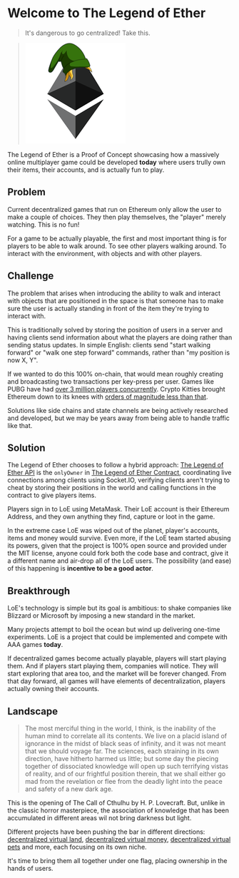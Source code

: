 # Welcome to The Legend of Ether

> It's dangerous to go centralized! Take this.

> ![](./legend-of-eth.png)

The Legend of Ether is a Proof of Concept showcasing how a massively online multiplayer game could be developed **today** where users trully own their items, their accounts, and is actually fun to play.

## Problem

Current decentralized games that run on Ethereum only allow the user to make a couple of choices. They then play themselves, the "player" merely watching. This is no fun!

For a game to be actually playable, the first and most important thing is for players to be able to walk around. To see other players walking around. To interact with the environment, with objects and with other players.

## Challenge

The problem that arises when introducing the ability to walk and interact with objects that are positioned in the space is that someone has to make sure the user is actually standing in front of the item they're trying to interact with.

This is traditionally solved by storing the position of users in a server and having clients send information about what the players are doing rather than sending status updates. In simple English: clients send "start walking forward" or "walk one step forward" commands, rather than "my position is now X, Y".

If we wanted to do this 100% on-chain, that would mean roughly creating and broadcasting two transactions per key-press per user. Games like PUBG have had [over 3 million players concurrently](http://steamcharts.com/app/578080). Crypto Kitties brought Ethereum down to its knees with [orders of magnitude less than that](http://dappboard.com/app/application/5a5849635d7064dc7fb37cd0).

Solutions like side chains and state channels are being actively researched and developed, but we may be years away from being able to handle traffic like that.

## Solution

The Legend of Ether chooses to follow a hybrid approach: [The Legend of Ether API](https://github.com/legend-of-ether/api) is the `onlyOwner` in [The Legend of Ether Contract](https://github.com/legend-of-ether/sol), coordinating live connections among clients using Socket.IO, verifying clients aren't trying to cheat by storing their positions in the world and calling functions in the contract to give players items.

Players sign in to LoE using MetaMask. Their LoE account is their Ethereum Address, and they own anything they find, capture or loot in the game. 

In the extreme case LoE was wiped out of the planet, player's accounts, items and money would survive. Even more, if the LoE team started abusing its powers, given that the project is 100% open source and provided under the MIT license, anyone could fork both the code base and contract, give it a different name and air-drop all of the LoE users. The possibility (and ease) of this happening is **incentive to be a good actor**.

## Breakthrough

LoE's technology is simple but its goal is ambitious: to shake companies like Blizzard or Microsoft by imposing a new standard in the market. 

Many projects attempt to boil the ocean but wind up delivering one-time experiments. LoE is a project that could be implemented and compete with AAA games **today**.

If decentralized games become actually playable, players will start playing them. And if players start playing them, companies will notice. They will start exploring that area too, and the market will be forever changed. From that day forward, all games will have elements of decentralization, players actually owning their accounts.

## Landscape

> The most merciful thing in the world, I think, is the inability of the human mind to correlate all its contents. We live on a placid island of ignorance in the midst of black seas of infinity, and it was not meant that we should voyage far. The sciences, each straining in its own direction, have hitherto harmed us little; but some day the piecing together of dissociated knowledge will open up such terrifying vistas of reality, and of our frightful position therein, that we shall either go mad from the revelation or flee from the deadly light into the peace and safety of a new dark age.

This is the opening of The Call of Cthulhu by H. P. Lovecraft. But, unlike in the classic horror masterpiece, the association of knowledge that has been accumulated in different areas wil not bring darkness but light.

Different projects have been pushing the bar in different directions: [decentralized virtual land](https://decentraland.org/), [decentralized virtual money](https://gamecredits.com/), [decentralized virtual pets](https://www.cryptokitties.co/) and more, each focusing on its own niche. 

It's time to bring them all together under one flag, placing ownership in the hands of users.

 
